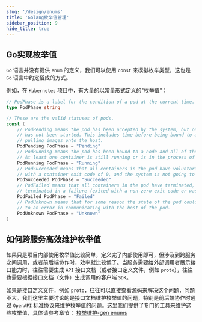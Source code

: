 ```yaml
---
slug: '/design/enums'
title: 'Golang枚举值管理'
sidebar_position: 9
hide_title: true
---
```


## Go实现枚举值

`Go` 语言并没有提供 `enum` 的定义，我们可以使用 `const` 来模拟枚举类型，这也是 `Go` 语言中约定俗成的方式。

例如，在 `Kubernetes` 项目中，有大量的以常量形式定义的"枚举值"：

```go
// PodPhase is a label for the condition of a pod at the current time.
type PodPhase string

// These are the valid statuses of pods.
const (
    // PodPending means the pod has been accepted by the system, but one or more of the containers
    // has not been started. This includes time before being bound to a node, as well as time spent
    // pulling images onto the host.
    PodPending PodPhase = "Pending"
    // PodRunning means the pod has been bound to a node and all of the containers have been started.
    // At least one container is still running or is in the process of being restarted.
    PodRunning PodPhase = "Running"
    // PodSucceeded means that all containers in the pod have voluntarily terminated
    // with a container exit code of 0, and the system is not going to restart any of these containers.
    PodSucceeded PodPhase = "Succeeded"
    // PodFailed means that all containers in the pod have terminated, and at least one container has
    // terminated in a failure (exited with a non-zero exit code or was stopped by the system).
    PodFailed PodPhase = "Failed"
    // PodUnknown means that for some reason the state of the pod could not be obtained, typically due
    // to an error in communicating with the host of the pod.
    PodUnknown PodPhase = "Unknown"
)
```

## 如何跨服务高效维护枚举值

如果只是项目内部使用枚举值比较简单，定义完了内部使用即可，但涉及到跨服务之间调用，或者前后端协作时，效率就比较低了。当服务需要给外部调用者展示接口能力时，往往需要生成 `API` 接口文档（或者接口定义文件，例如 `proto`），往往也需要根据接口文档（文件）生成调用的客户端 `SDK`。

如果是接口定义文件，例如 `proto`，往往可以直接查看源码来解决这个问题，问题不大。我们这里主要讨论的是接口文档维护枚举值的问题，特别是前后端协作时通过 `OpenAPI` 标准协议来维护枚举值的问题。这里我们提供了专门的工具来维护这些枚举值，具体请参考章节： [枚举维护-gen enums](../开发工具/代码生成-gen/枚举维护-gen%20enums.md)